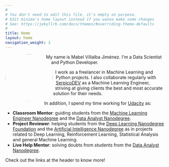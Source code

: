 ```yaml
---
#
# You don't need to edit this file, it's empty on purpose.
# Edit minima's home layout instead if you wanna make some changes
# See: https://jekyllrb.com/docs/themes/#overriding-theme-defaults
#
title: Home
layout: home
navigation_weight: 1
---
```


<img class="profile-img" src="../img/photo_small.jpg">

<style>
.profile-img{
	shape-outside: circle(50%);
	clip-path: circle(50%);
	height: 150px;
	width:150px; 
	border-radius: 50%;
	float:left;
	margin-right: 10px;
	margin-bottom: 10px;
}
.nothing a:link {
   color:inherit;
}
</style>


My name is Mabel Villalba Jiménez. I'm a Data Scientist and Python Developer.

I work as a freelancer in Machine Learning and Python projects. I also collaborate regularly with [SerpicoDEV](http://serpicodev.com/) as a Machine Learning Engineer, striving at giving clients the best and most accurate solution for their needs.

In addition, I spend my time working for [Udacity](https://www.udacity.com/) as:

- **Classroom Mentor**: guiding students from the [Machine Learning Engineer Nanodegree](https://www.udacity.com/course/machine-learning-engineer-nanodegree--nd009) and the [Data Analyst Nanodegree](https://www.udacity.com/course/data-analyst-nanodegree--nd002).
- **Project Reviewer**: helping students from the [Deep Learning Nanodegree Foundation](https://www.udacity.com/course/deep-learning-nanodegree-foundation--nd101) and the [Artificial Intelligence Nanodegree](https://www.udacity.com/course/artificial-intelligence-nanodegree--nd889) as in projects related to Deep Learning, Reinforcement Learning, Statistical Analysis and general Machine Learning.
- **Live Help Mentor**: solving doubts from students from the [Data Analyst Nanodegree](https://www.udacity.com/course/data-analyst-nanodegree--nd002).


Check out the links at the header to know more!



